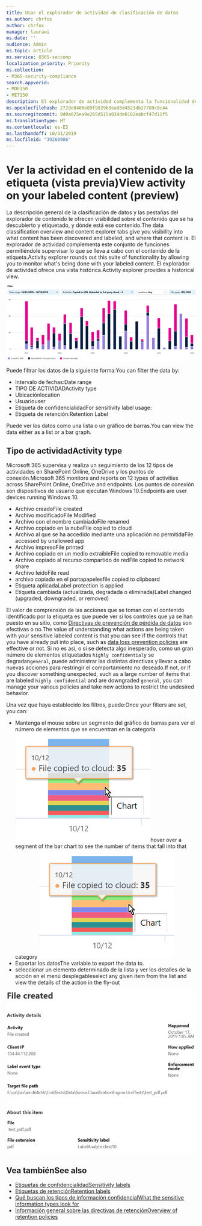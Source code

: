 ```yaml
---
title: Usar el explorador de actividad de clasificación de datos
ms.author: chrfox
author: chrfox
manager: laurawi
ms.date: ''
audience: Admin
ms.topic: article
ms.service: O365-seccomp
localization_priority: Priority
ms.collection:
- M365-security-compliance
search.appverid:
- MOE150
- MET150
description: El explorador de actividad complementa la funcionalidad de la característica de clasificación de datos permitiéndole ver y filtrar las acciones que los usuarios están realizando en el contenido etiquetado.
ms.openlocfilehash: 272de0400e89f9829b3ead5d4523db27789c0c44
ms.sourcegitcommit: 9d0a025ea9e265d515a034de0102eabcf47d11f5
ms.translationtype: HT
ms.contentlocale: es-ES
ms.lasthandoff: 10/31/2019
ms.locfileid: "39268986"
---
```

# <a name="view-activity-on-your-labeled-content-preview"></a><span data-ttu-id="08508-103">Ver la actividad en el contenido de la etiqueta (vista previa)</span><span class="sxs-lookup"><span data-stu-id="08508-103">View activity on your labeled content (preview)</span></span>

<span data-ttu-id="08508-104">La descripción general de la clasificación de datos y las pestañas del explorador de contenido le ofrecen visibilidad sobre el contenido que se ha descubierto y etiquetado, y dónde está ese contenido.</span><span class="sxs-lookup"><span data-stu-id="08508-104">The data classification overview and content explorer tabs give you visibility into what content has been discovered and labeled, and where that content is.</span></span> <span data-ttu-id="08508-105">El explorador de actividad complementa este conjunto de funciones permitiéndole supervisar lo que se lleva a cabo con el contenido de la etiqueta.</span><span class="sxs-lookup"><span data-stu-id="08508-105">Activity explorer rounds out this suite of functionality by allowing you to monitor what's being done with your labeled content.</span></span> <span data-ttu-id="08508-106">El explorador de actividad ofrece una vista histórica.</span><span class="sxs-lookup"><span data-stu-id="08508-106">Activity explorer provides a historical view.</span></span>

![Marcador de posición captura de pantalla información general explorador de actividad](media/data-classification-activity-explorer-1.png)

<span data-ttu-id="08508-108">Puede filtrar los datos de la siguiente forma:</span><span class="sxs-lookup"><span data-stu-id="08508-108">You can filter the data by:</span></span>

- <span data-ttu-id="08508-109">Intervalo de fechas:</span><span class="sxs-lookup"><span data-stu-id="08508-109">Date range</span></span>
- <span data-ttu-id="08508-110">TIPO DE ACTIVIDAD</span><span class="sxs-lookup"><span data-stu-id="08508-110">Activity type</span></span>
- <span data-ttu-id="08508-111">Ubicación</span><span class="sxs-lookup"><span data-stu-id="08508-111">location</span></span>
- <span data-ttu-id="08508-112">Usuario</span><span class="sxs-lookup"><span data-stu-id="08508-112">user</span></span>
- <span data-ttu-id="08508-113">Etiqueta de confidencialidad</span><span class="sxs-lookup"><span data-stu-id="08508-113">For sensitivity label usage:</span></span>
- <span data-ttu-id="08508-114">Etiqueta de retención:</span><span class="sxs-lookup"><span data-stu-id="08508-114">Retention Label</span></span>


<span data-ttu-id="08508-115">Puede ver los datos como una lista o un gráfico de barras.</span><span class="sxs-lookup"><span data-stu-id="08508-115">You can view the data either as a list or a bar graph.</span></span>

## <a name="activity-type"></a><span data-ttu-id="08508-116">Tipo de actividad</span><span class="sxs-lookup"><span data-stu-id="08508-116">Activity type</span></span>

<span data-ttu-id="08508-117">Microsoft 365 supervisa y realiza un seguimiento de los 12 tipos de actividades en SharePoint Online, OneDrive y los puntos de conexión.</span><span class="sxs-lookup"><span data-stu-id="08508-117">Microsoft 365 monitors and reports on 12 types of activities across SharePoint Online, OneDrive and endpoints.</span></span> <span data-ttu-id="08508-118">Los puntos de conexión son dispositivos de usuario que ejecutan Windows 10.</span><span class="sxs-lookup"><span data-stu-id="08508-118">Endpoints are user devices running Windows 10.</span></span>

- <span data-ttu-id="08508-119">Archivo creado</span><span class="sxs-lookup"><span data-stu-id="08508-119">File created</span></span>
- <span data-ttu-id="08508-120">Archivo modificado</span><span class="sxs-lookup"><span data-stu-id="08508-120">File Modified</span></span>
- <span data-ttu-id="08508-121">Archivo con el nombre cambiado</span><span class="sxs-lookup"><span data-stu-id="08508-121">File renamed</span></span>
- <span data-ttu-id="08508-122">Archivo copiado en la nube</span><span class="sxs-lookup"><span data-stu-id="08508-122">File copied to cloud</span></span>
- <span data-ttu-id="08508-123">Archivo al que se ha accedido mediante una aplicación no permitida</span><span class="sxs-lookup"><span data-stu-id="08508-123">File accessed by unallowed app</span></span>
- <span data-ttu-id="08508-124">Archivo impreso</span><span class="sxs-lookup"><span data-stu-id="08508-124">File printed</span></span>
- <span data-ttu-id="08508-125">Archivo copiado en un medio extraíble</span><span class="sxs-lookup"><span data-stu-id="08508-125">File copied to removable media</span></span>
- <span data-ttu-id="08508-126">Archivo copiado al recurso compartido de red</span><span class="sxs-lookup"><span data-stu-id="08508-126">File copied to network share</span></span>
- <span data-ttu-id="08508-127">Archivo leído</span><span class="sxs-lookup"><span data-stu-id="08508-127">File read</span></span>
- <span data-ttu-id="08508-128">archivo copiado en el portapapeles</span><span class="sxs-lookup"><span data-stu-id="08508-128">file copied to clipboard</span></span>
- <span data-ttu-id="08508-129">Etiqueta aplicada</span><span class="sxs-lookup"><span data-stu-id="08508-129">Label protection is applied</span></span>
- <span data-ttu-id="08508-130">Etiqueta cambiada (actualizada, degradada o eliminada)</span><span class="sxs-lookup"><span data-stu-id="08508-130">Label changed (upgraded, downgraded, or removed)</span></span>

<span data-ttu-id="08508-131">El valor de comprensión de las acciones que se toman con el contenido identificado por la etiqueta es que puede ver si los controles que ya se han puesto en su sitio, como [Directivas de prevención de pérdida de datos](data-loss-prevention-policies.md) son efectivas o no.</span><span class="sxs-lookup"><span data-stu-id="08508-131">The value of understanding what actions are being taken with your sensitive labeled content is that you can see if the controls that you have already put into place, such as [data loss prevention policies](data-loss-prevention-policies.md) are effective or not.</span></span> <span data-ttu-id="08508-132">Si no es así, o si se detecta algo inesperado, como un gran número de elementos etiquetados `highly confidential`y se degradan`general`, puede administrar las distintas directivas y llevar a cabo nuevas acciones para restringir el comportamiento no deseado.</span><span class="sxs-lookup"><span data-stu-id="08508-132">If not, or if you discover something unexpected, such as a large number of items that are labeled `highly confidential` and are downgraded `general`, you can manage your various policies and take new actions to restrict the undesired behavior.</span></span>

<span data-ttu-id="08508-133">Una vez que haya establecido los filtros, puede:</span><span class="sxs-lookup"><span data-stu-id="08508-133">Once your filters are set, you can:</span></span>

- <span data-ttu-id="08508-134">Mantenga el mouse sobre un segmento del gráfico de barras para ver el número de elementos que se encuentran en la categoría ![el explorador de actividad desplace el puntero sobre](media/data-classification-activity-explorer-hover-over-2.png)</span><span class="sxs-lookup"><span data-stu-id="08508-134">hover over a segment of the bar chart to see the number of items that fall into that category ![activity explorer hover over](media/data-classification-activity-explorer-hover-over-2.png)</span></span>
- <span data-ttu-id="08508-135">Exportar los datos</span><span class="sxs-lookup"><span data-stu-id="08508-135">The variable to export  the data to.</span></span>
- <span data-ttu-id="08508-136">seleccionar un elemento determinado de la lista y ver los detalles de la acción en el menú desplegable</span><span class="sxs-lookup"><span data-stu-id="08508-136">select any given item from the list and view the details of the action in the fly-out</span></span>

![menú desplegable con los detalles del explorador de actividad](media/data-classification-activity-explorer-fly-out-3.png)

## <a name="see-also"></a><span data-ttu-id="08508-138">Vea también</span><span class="sxs-lookup"><span data-stu-id="08508-138">See also</span></span>
- [<span data-ttu-id="08508-139">Etiquetas de confidencialidad</span><span class="sxs-lookup"><span data-stu-id="08508-139">Sensitivity labels</span></span>](sensitivity-labels.md)
- [<span data-ttu-id="08508-140">Etiquetas de retención</span><span class="sxs-lookup"><span data-stu-id="08508-140">Retention labels</span></span>](labels.md)
- [<span data-ttu-id="08508-141">Qué buscan los tipos de información confidencial</span><span class="sxs-lookup"><span data-stu-id="08508-141">What the sensitive information types look for</span></span>](what-the-sensitive-information-types-look-for.md)
- [<span data-ttu-id="08508-142">Información general sobre las directivas de retención</span><span class="sxs-lookup"><span data-stu-id="08508-142">Overview of retention policies</span></span>](retention-policies.md)